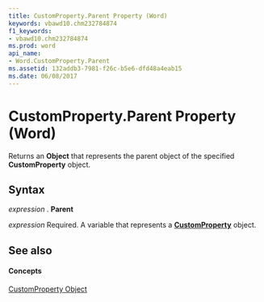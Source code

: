 ```yaml
---
title: CustomProperty.Parent Property (Word)
keywords: vbawd10.chm232784874
f1_keywords:
- vbawd10.chm232784874
ms.prod: word
api_name:
- Word.CustomProperty.Parent
ms.assetid: 132addb3-7981-f26c-b5e6-dfd48a4eab15
ms.date: 06/08/2017
---
```



# CustomProperty.Parent Property (Word)

Returns an  **Object** that represents the parent object of the specified **CustomProperty** object.


## Syntax

 _expression_ . **Parent**

 _expression_ Required. A variable that represents a **[CustomProperty](customproperty-object-word.md)** object.


## See also


#### Concepts


[CustomProperty Object](customproperty-object-word.md)

